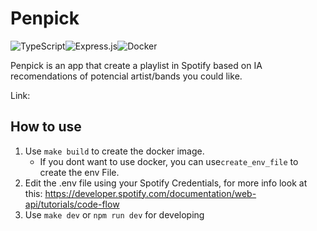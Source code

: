 # Penpick
![TypeScript](https://img.shields.io/badge/typescript-%23007ACC.svg?style=for-the-badge&logo=typescript&logoColor=white)![Express.js](https://img.shields.io/badge/express.js-%23404d59.svg?style=for-the-badge&logo=express&logoColor=%2361DAFB)![Docker](https://img.shields.io/badge/docker-%230db7ed.svg?style=for-the-badge&logo=docker&logoColor=white)

Penpick is an app that create a playlist in Spotify based on IA recomendations of potencial artist/bands you could like.

Link: 

## How to use

 1. Use `make build` to create the docker image.
	 - If you dont want to use docker, you can use`create_env_file` to create the env File.
 2. Edit the .env file using your Spotify Credentials, for more info look at this: https://developer.spotify.com/documentation/web-api/tutorials/code-flow 
 3. Use `make dev` or `npm run dev` for developing

